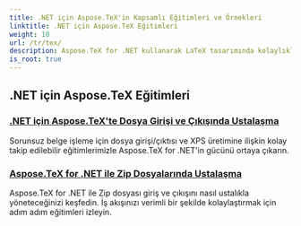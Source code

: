 ```yaml
---
title: .NET için Aspose.TeX'in Kapsamlı Eğitimleri ve Örnekleri
linktitle: .NET için Aspose.TeX Eğitimleri
weight: 10
url: /tr/tex/
description: Aspose.TeX for .NET kullanarak LaTeX tasarımında kolaylıkla ustalaşın. Sorunsuz entegrasyon için indirin ve gelişmiş biçimlendirme, dosya işleme, lisanslama ve daha fazlasını keşfedin.
is_root: true
---
```

## .NET için Aspose.TeX Eğitimleri
### [.NET için Aspose.TeX'te Dosya Girişi ve Çıkışında Ustalaşma](./file-input-and-output/)
Sorunsuz belge işleme için dosya girişi/çıktısı ve XPS üretimine ilişkin kolay takip edilebilir eğitimlerimizle Aspose.TeX for .NET'in gücünü ortaya çıkarın.
### [Aspose.TeX for .NET ile Zip Dosyalarında Ustalaşma](./mastering-zip-file-io/)
Aspose.TeX for .NET ile Zip dosyası giriş ve çıkışını nasıl ustalıkla yöneteceğinizi keşfedin. İş akışınızı verimli bir şekilde kolaylaştırmak için adım adım eğitimleri izleyin.
